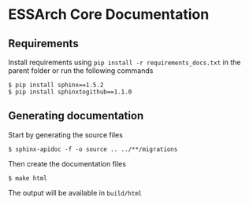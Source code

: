 # ESSArch Core Documentation

## Requirements
Install requirements using `pip install -r requirements_docs.txt` in the parent folder or run the following commands

```
$ pip install sphinx==1.5.2
$ pip install sphinxtogithub==1.1.0

```

## Generating documentation

Start by generating the source files

```
$ sphinx-apidoc -f -o source .. ../**/migrations
```

Then create the documentation files

```
$ make html
```

The output will be available in `build/html`

